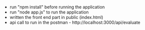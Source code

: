 - run "npm install" before running the application 
- run "node app.js" to run the application
- written the front end part in public (index.html)
- api call to run in the postman - http://localhost:3000/api/evaluate 
